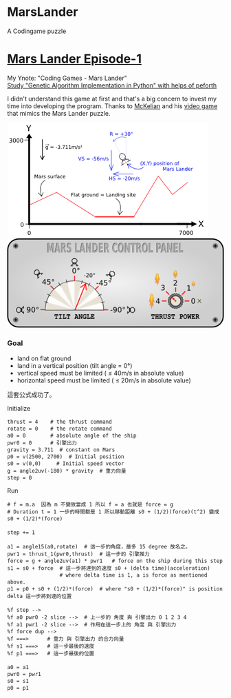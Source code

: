 # MarsLander
 A Codingame puzzle 

# [Mars Lander Episode-1](https://www.codingame.com/ide/puzzle/mars-lander-episode-1)

My Ynote: "Coding Games - Mars Lander"<br>
[Study "Genetic Algorithm Implementation in Python" with helps of peforth](https://github.com/hcchengithub/GeneticAlgorithmPython/blob/master/Genetic%20Algorithm%20Implementation%20in%20Python.ipynb)

I didn't understand this game at first and that's a big concern to invest my time into developing the program. Thanks to [McKelian](https://www.codingame.com/forum/t/mars-the-game/756) and his [video game](http://www.mckelian.com/index.php/mars/choix) that mimics the Mars Lander puzzle.

<img src="episode-1/marslander.png">
<img src="episode-1/ControlPanel.png">


### Goal 
- land on flat ground
- land in a vertical position (tilt angle = 0°)
- vertical speed must be limited ( ≤ 40m/s in absolute value)
- horizontal speed must be limited ( ≤ 20m/s in absolute value)

這套公式成功了。

Initialize

    thrust = 4    # the thrust command 
    rotate = 0    # the rotate command 
    a0 = 0        # absolute angle of the ship 
    pwr0 = 0      # 引擎出力
    gravity = 3.711  # constant on Mars
    p0 = v(2500, 2700)  # Initial position
    s0 = v(0,0)     # Initial speed vector
    g = angle2uv(-180) * gravity  # 重力向量
    step = 0
    
Run

    # f = m.a  因為 m 不變故當成 1 所以 f = a 也就是 force = g 
    # Duration t = 1 一步的時間都是 1 所以移動距離 s0 + (1/2)(force)(t^2) 變成 s0 + (1/2)*(force)
    
    step += 1

    a1 = angle15(a0,rotate)  # 這一步的角度，最多 15 degree 故名之。
    pwr1 = thrust_1(pwr0,thrust)  # 這一步的 引擎推力
    force = g + angle2uv(a1) * pwr1   # force on the ship during this step 
    s1 = s0 + force  # 這一步將達到的速度 s0 + (delta time)(acceleration) 
                     # where delta time is 1, a is force as mentioned above.
    p1 = p0 + s0 + (1/2)*(force)  # where "s0 + (1/2)*(force)" is position delta 這一步將到達的位置

    %f step -->
    %f a0 pwr0 -2 slice -->  # 上一步的 角度 與 引擎出力 0 1 2 3 4
    %f a1 pwr1 -2 slice -->  # 作用在這一步上的 角度 與 引擎出力
    %f force dup -->
    %f ===>      # 重力 與 引擎出力 的合力向量
    %f s1 ===>   # 這一步最後的速度
    %f p1 ===>   # 這一步最後的位置

    a0 = a1
    pwr0 = pwr1
    s0 = s1
    p0 = p1